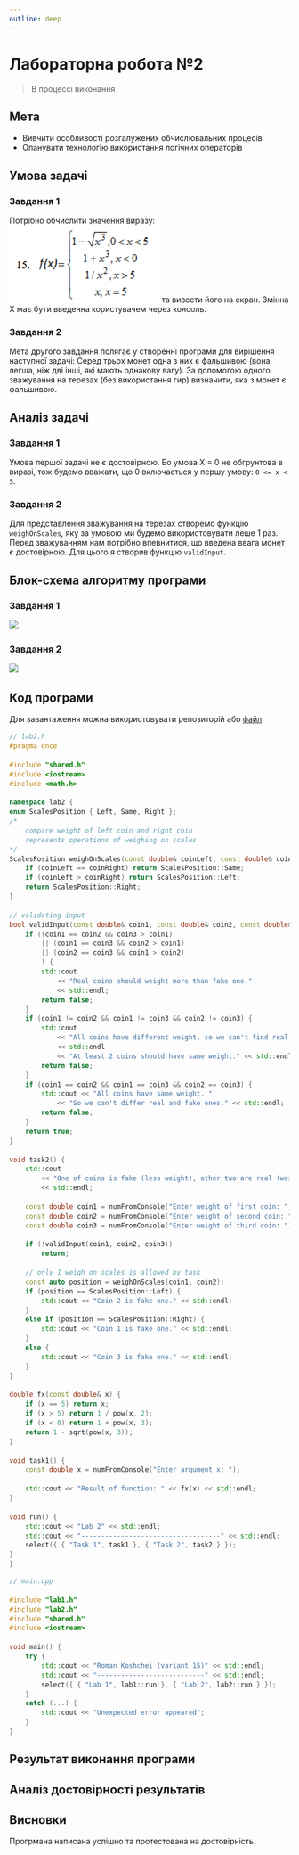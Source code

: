 ```yaml
---
outline: deep
---
```


# Лабораторна робота №2

> В процессі виконання

## Мета

- Вивчити особливості розгалужених обчислювальних процесів
- Опанувати технологію використання логічних операторів

## Умова задачі

### Завдання 1

Потрібно обчислити значення виразу:
![Завдання](../assets/lab2/task-1.png)
та вивести його на екран. Змінна X має бути введенна користувачем через консоль.

### Завдання 2

Мета другого завдання полягає у створенні програми для вирішення наступної задачі:
Серед трьох монет одна з них є фальшивою (вона легша, ніж дві інші, які мають однакову вагу). За допомогою одного зважування на терезах (без використання гир) визначити, яка з монет є фальшивою.

## Аналіз задачі

### Завдання 1

Умова першої задачі не є достовірною. Бо умова X = 0 не обгрунтова в виразі,
тож будемо вважати, що 0 включається у першу умову: `0 <= x < 5`.

### Завдання 2

Для представлення зважування на терезах створемо функцію `weighOnScales`,
яку за умовою ми будемо використовувати леше 1 раз. Перед зважуванням нам
потрібно впевнитися, що введена ввага монет є достовірною. Для цього я створив
функцію `validInput`.

## Блок-схема алгоритму програми

### Завдання 1

![](../assets/lab2/diagram-1.png)

### Завдання 2

![](../assets/lab2/diagram-2.png)

## Код програми

Для завантаження можна використовувати репозиторій або
[файл](https://github.com/koshcher/op/blob/main/src/labs/lab2.h)

```cpp
// lab2.h
#pragma once

#include "shared.h"
#include <iostream>
#include <math.h>

namespace lab2 {
enum ScalesPosition { Left, Same, Right };
/*
    compare weight of left coin and right coin
    represents operations of weighing on scales
*/
ScalesPosition weighOnScales(const double& coinLeft, const double& coinRight) {
    if (coinLeft == coinRight) return ScalesPosition::Same;
    if (coinLeft > coinRight) return ScalesPosition::Left;
    return ScalesPosition::Right;
}

// validating input
bool validInput(const double& coin1, const double& coin2, const double& coin3) {
    if ((coin1 == coin2 && coin3 > coin1)
        || (coin1 == coin3 && coin2 > coin1)
        || (coin2 == coin3 && coin1 > coin2)
        ) {
        std::cout
            << "Real coins should weight more than fake one."
            << std::endl;
        return false;
    }
    if (coin1 != coin2 && coin1 != coin3 && coin2 != coin3) {
        std::cout
            << "All coins have different weight, so we can't find real one."
            << std::endl
            << "At least 2 coins should have same weight." << std::endl;
        return false;
    }
    if (coin1 == coin2 && coin1 == coin3 && coin2 == coin3) {
        std::cout << "All coins have same weight. "
            << "So we can't differ real and fake ones." << std::endl;
        return false;
    }
    return true;
}

void task2() {
    std::cout
        << "One of coins is fake (less weight), other two are real (weight same)"
        << std::endl;

    const double coin1 = numFromConsole("Enter weight of first coin: ");
    const double coin2 = numFromConsole("Enter weight of second coin: ");
    const double coin3 = numFromConsole("Enter weight of third coin: ");

    if (!validInput(coin1, coin2, coin3))
        return;

    // only 1 weigh on scales is allowed by task
    const auto position = weighOnScales(coin1, coin2);
    if (position == ScalesPosition::Left) {
        std::cout << "Coin 2 is fake one." << std::endl;
    }
    else if (position == ScalesPosition::Right) {
        std::cout << "Coin 1 is fake one." << std::endl;
    }
    else {
        std::cout << "Coin 3 is fake one." << std::endl;
    }
}

double fx(const double& x) {
    if (x == 5) return x;
    if (x > 5) return 1 / pow(x, 2);
    if (x < 0) return 1 + pow(x, 3);
    return 1 - sqrt(pow(x, 3));
}

void task1() {
    const double x = numFromConsole("Enter argument x: ");

    std::cout << "Result of function: " << fx(x) << std::endl;
}

void run() {
    std::cout << "Lab 2" << std::endl;
    std::cout << "-----------------------------------" << std::endl;
    select({ { "Task 1", task1 }, { "Task 2", task2 } });
}
}
```

```cpp
// main.cpp

#include "lab1.h"
#include "lab2.h"
#include "shared.h"
#include <iostream>

void main() {
    try {
        std::cout << "Roman Koshchei (variant 15)" << std::endl;
        std::cout << "---------------------------" << std::endl;
        select({ { "Lab 1", lab1::run }, { "Lab 2", lab2::run } });
    }
    catch (...) {
        std::cout << "Unexpected error appeared";
    }
}
```

## Результат виконання програми

<!-- ![Результат](../assets/lab1/result.png) -->

## Аналіз достовірності результатів

<!-- ### Завдання 1

Для тестування першого завдання ми використовуємо такі значення: A = 4, B = 5, C = 8, D = 13.

> Примітка: косинус рахується в радіантах

```
E = 2.71828182845904523536;

X = ((1 - A) * C * E^A) / ((1 - B) * cos D)
X = ((1 - 4) * 8 * E^4) / ((1 - 5) * cos 13)
X = (-24 * 54.5981500331442390) / (-4 * 0.90744678145019621)
Z = -1,310.355600795461736 / -3.62978712580078484
X = 361.000674524784389
X ~ 361.001
```

![Калькулятор](../assets/lab1/calc-1.png)

### Завдання 2

Для тестування другого завдання ми використовуємо такі значення: a = 98.7, t = 34.5.

```
S = 0.5 * a * t^2
S = 0.5 * 98.7 * 34.5^2
S = 49.35 * 1,190.25
S = 58738.8375
S ~ 58738.8
```

![Калькулятор](../assets/lab1/calc-2.png) -->

## Висновки

Прогрмана написана успішно та протестована на достовірність.
